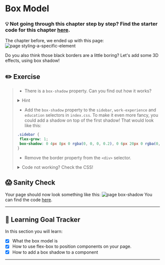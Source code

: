 # Box Model

### 💡 Not going through this chapter step by step? Find the starter code  for this chapter [here]().

The chapter before, we ended up with this page:
![page styling-a-specific-element](https://cd.sseu.re/Monosnap_2018-09-06_15-42-47.png)

Do you also think those black borders are a little boring? Let's add some 3D effects, using box shadow!

## ✏️ Exercise
> * There is a `box-shadow` property. Can you find out how it works?
>
><details>
>  <summary>
>     Hint
>  </summary>
>
>   [Check out MDN](https://developer.mozilla.org/en-US/docs/Web/CSS/box-shadow)
> </details>
>
> * Add the `box-shadow` property to the `sidebar`, `work-experience` and `education` selectors in `index.css`. To make it even more fancy, you could add a shadow on top of the first shadow! That would look like this:
> ```css
> .sidebar {
>  flex-grow: 1;
>  box-shadow: 0 4px 8px 0 rgba(0, 0, 0, 0.2), 0 6px 20px 0 rgba(0, 0, 0, 0.19);
>}
> ```
>
> * Remove the border property from the `<div>` selector.
>
><details>
>  <summary>
>     Code not working? Check the CSS!
>  </summary>
>
>  ```css
>  .sidebar {
>    flex-grow: 1;
>    box-shadow: 0 4px 8px 0 rgba(0, 0, 0, 0.2), 0 6px 20px 0 rgba(0, 0, 0, 0.19);
>  }
>  
>  .work-experience {
>    box-shadow: 0 4px 8px 0 rgba(0, 0, 0, 0.2), 0 6px 20px 0 rgba(0, 0, 0, 0.19);
>  }
>
>  .education {
>    box-shadow: 0 4px 8px 0 rgba(0, 0, 0, 0.2), 0 6px 20px 0 rgba(0, 0, 0, 0.19);
>  }
>  ```
> </details>

## 😱 Sanity Check
Your page should now look something like this:
![page box-shadow](https://cd.sseu.re/Monosnap_2018-09-06_16-12-05.png)
You can find the code [here]().


---
## 🎯 Learning Goal Tracker

In this section you will learn:

* [x] What the box model is
* [x] How to use flex-box to position components on your page.
* [x] How to add a box shadow to a component

---
